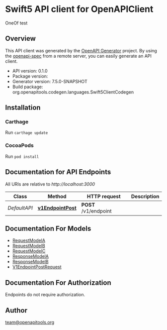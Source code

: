# Swift5 API client for OpenAPIClient

OneOf test

## Overview
This API client was generated by the [OpenAPI Generator](https://openapi-generator.tech) project.  By using the [openapi-spec](https://github.com/OAI/OpenAPI-Specification) from a remote server, you can easily generate an API client.

- API version: 0.1.0
- Package version: 
- Generator version: 7.5.0-SNAPSHOT
- Build package: org.openapitools.codegen.languages.Swift5ClientCodegen

## Installation

### Carthage

Run `carthage update`

### CocoaPods

Run `pod install`

## Documentation for API Endpoints

All URIs are relative to *http://localhost:3000*

Class | Method | HTTP request | Description
------------ | ------------- | ------------- | -------------
*DefaultAPI* | [**v1EndpointPost**](docs/DefaultAPI.md#v1endpointpost) | **POST** /v1/endpoint | 


## Documentation For Models

 - [RequestModelA](docs/RequestModelA.md)
 - [RequestModelB](docs/RequestModelB.md)
 - [RequestModelC](docs/RequestModelC.md)
 - [ResponseModelA](docs/ResponseModelA.md)
 - [ResponseModelB](docs/ResponseModelB.md)
 - [V1EndpointPostRequest](docs/V1EndpointPostRequest.md)


<a id="documentation-for-authorization"></a>
## Documentation For Authorization

Endpoints do not require authorization.


## Author

team@openapitools.org

